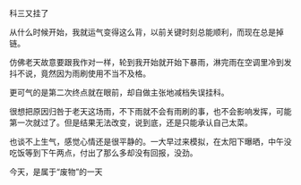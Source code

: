 科三又挂了

从什么时候开始，我就运气变得这么背，以前关键时刻总能顺利，而现在总是掉链。

仿佛老天故意要跟我作对一样，轮到我开始就开始下暴雨，淋完雨在空调里冷到发抖不说，竟然因为雨刷使用不当不及格。

更可气的是第二次终点就在眼前，却自做主张地减档失误挂科。

很想把原因归咎于老天这场雨，不下雨就不会有雨刷的事，也不会影响发挥，可能第一次就过了。但是结果无法改变，说到底，还是只能承认自己太菜。

也谈不上生气，感觉心情还是很平静的。一大早过来模拟，在太阳下曝晒，中午没吃饭等到下午两点，付出了那么多却没有回报，没劲。

今天，是属于“废物”的一天